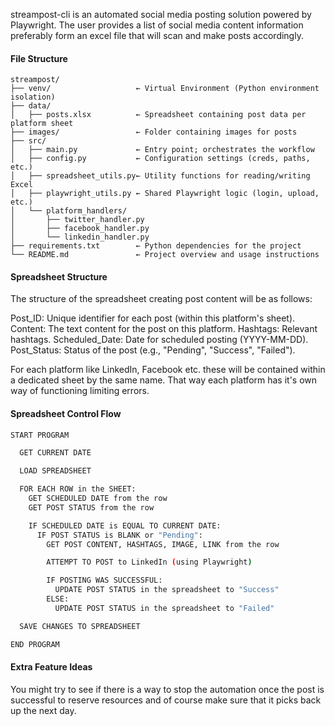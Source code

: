 streampost-cli is an automated social media posting solution powered by Playwright. The user provides a list of social media content information preferably form an excel file that will scan and make posts accordingly. 

#### File Structure
```
streampost/
├── venv/                   ← Virtual Environment (Python environment isolation)
├── data/
│   ├── posts.xlsx          ← Spreadsheet containing post data per platform sheet
├── images/                 ← Folder containing images for posts
├── src/
│   ├── main.py             ← Entry point; orchestrates the workflow
│   ├── config.py           ← Configuration settings (creds, paths, etc.)
│   ├── spreadsheet_utils.py← Utility functions for reading/writing Excel
│   ├── playwright_utils.py ← Shared Playwright logic (login, upload, etc.)
│   └── platform_handlers/
│       ├── twitter_handler.py
│       ├── facebook_handler.py
│       └── linkedin_handler.py
├── requirements.txt        ← Python dependencies for the project
└── README.md               ← Project overview and usage instructions
```


#### Spreadsheet Structure
The structure of the spreadsheet creating post content will be as follows:

Post_ID: Unique identifier for each post (within this platform's sheet).
Content: The text content for the post on this platform.
Hashtags: Relevant hashtags.
Scheduled_Date: Date for scheduled posting (YYYY-MM-DD).
Post_Status: Status of the post (e.g., "Pending", "Success", "Failed").

For each platform like LinkedIn, Facebook etc. these will be contained within a dedicated sheet by the same name. That way each platform has it's own way of functioning limiting errors.


#### Spreadsheet Control Flow
```bash
START PROGRAM

  GET CURRENT DATE

  LOAD SPREADSHEET

  FOR EACH ROW in the SHEET:
    GET SCHEDULED DATE from the row
    GET POST STATUS from the row

    IF SCHEDULED DATE is EQUAL TO CURRENT DATE:
      IF POST STATUS is BLANK or "Pending":
        GET POST CONTENT, HASHTAGS, IMAGE, LINK from the row

        ATTEMPT TO POST to LinkedIn (using Playwright)

        IF POSTING WAS SUCCESSFUL:
          UPDATE POST STATUS in the spreadsheet to "Success"
        ELSE:
          UPDATE POST STATUS in the spreadsheet to "Failed"

  SAVE CHANGES TO SPREADSHEET

END PROGRAM
```


#### Extra Feature Ideas
You might try to see if there is a way to stop the automation once the post is successful to reserve resources and of course make sure that it picks back up the next day.